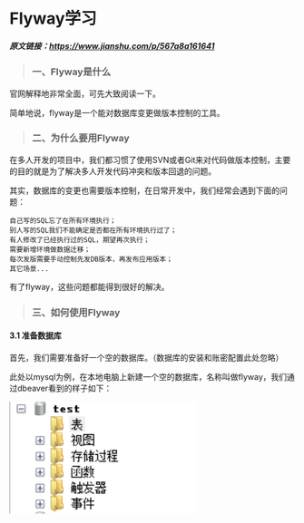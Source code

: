 # **Flyway学习**
##### **原文链接：https://www.jianshu.com/p/567a8a161641**

>### 一、Flyway是什么

官网解释地非常全面，可先大致阅读一下。

简单地说，flyway是一个能对数据库变更做版本控制的工具。

>### 二、为什么要用Flyway

在多人开发的项目中，我们都习惯了使用SVN或者Git来对代码做版本控制，主要的目的就是为了解决多人开发代码冲突和版本回退的问题。

其实，数据库的变更也需要版本控制，在日常开发中，我们经常会遇到下面的问题：

    自己写的SQL忘了在所有环境执行；
    别人写的SQL我们不能确定是否都在所有环境执行过了；
    有人修改了已经执行过的SQL，期望再次执行；
    需要新增环境做数据迁移；
    每次发版需要手动控制先发DB版本，再发布应用版本；
    其它场景...

有了flyway，这些问题都能得到很好的解决。

>### 三、如何使用Flyway

#### **3.1 准备数据库**

首先，我们需要准备好一个空的数据库。（数据库的安装和账密配置此处忽略）

此处以mysql为例，在本地电脑上新建一个空的数据库，名称叫做flyway，我们通过dbeaver看到的样子如下：

![image](image/1603096004(1).png)


